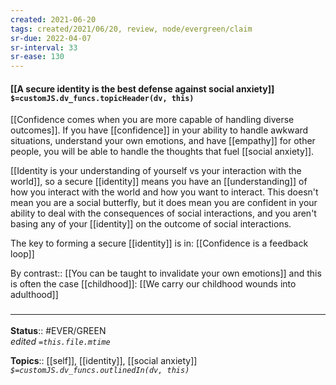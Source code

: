 ```yaml
---
created: 2021-06-20
tags: created/2021/06/20, review, node/evergreen/claim
sr-due: 2022-04-07
sr-interval: 33
sr-ease: 130
---
```


#### [[A secure identity is the best defense against social anxiety]] `$=customJS.dv_funcs.topicHeader(dv, this)`

[[Confidence comes when you are more capable of handling diverse outcomes]].
If you have [[confidence]] in your ability to handle awkward situations, understand your own emotions, and have [[empathy]] for other people, you will be able to handle the thoughts that fuel [[social anxiety]].

[[Identity is your understanding of yourself vs your interaction with the world]],
so a secure [[identity]] means you have an [[understanding]] of how you interact with the world and how you want to interact. This doesn't mean you are a social butterfly, but it does mean you are confident in your ability to deal with the consequences of social interactions, and you aren't basing any of your [[identity]] on the outcome of social interactions.

The key to forming a secure [[identity]] is in: [[Confidence is a feedback loop]]

By contrast:: [[You can be taught to invalidate your own emotions]]
and this is often the case [[childhood]]:
[[We carry our childhood wounds into adulthood]]

### <hr class="footnote"/>

**Status**:: #EVER/GREEN  
*edited `=this.file.mtime`*

**Topics**:: [[self]], [[identity]], [[social anxiety]]
*`$=customJS.dv_funcs.outlinedIn(dv, this)`*
